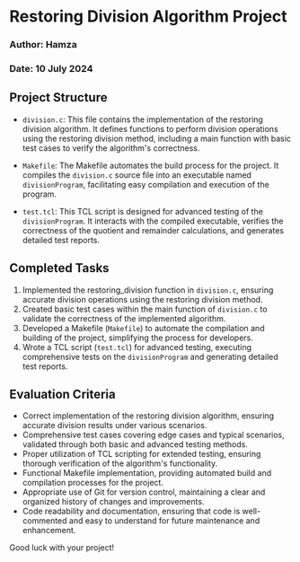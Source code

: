 # Restoring Division Algorithm Project

### Author: Hamza
### Date: 10 July 2024


## Project Structure
- `division.c`: This file contains the implementation of the restoring division algorithm. It defines functions to perform division operations using the restoring division method, including a main function with basic test cases to verify the algorithm's correctness.

- `Makefile`: The Makefile automates the build process for the project. It compiles the `division.c` source file into an executable named `divisionProgram`, facilitating easy compilation and execution of the program.

- `test.tcl`: This TCL script is designed for advanced testing of the `divisionProgram`. It interacts with the compiled executable, verifies the correctness of the quotient and remainder calculations, and generates detailed test reports.


## Completed Tasks
1. Implemented the restoring_division function in `division.c`, ensuring accurate division operations using the restoring division method.
2. Created basic test cases within the main function of `division.c` to validate the correctness of the implemented algorithm.
3. Developed a Makefile (`Makefile`) to automate the compilation and building of the project, simplifying the process for developers.
4. Wrote a TCL script (`test.tcl`) for advanced testing, executing comprehensive tests on the `divisionProgram` and generating detailed test reports.

## Evaluation Criteria
- Correct implementation of the restoring division algorithm, ensuring accurate division results under various scenarios.
- Comprehensive test cases covering edge cases and typical scenarios, validated through both basic and advanced testing methods.
- Proper utilization of TCL scripting for extended testing, ensuring thorough verification of the algorithm's functionality.
- Functional Makefile implementation, providing automated build and compilation processes for the project.
- Appropriate use of Git for version control, maintaining a clear and organized history of changes and improvements.
- Code readability and documentation, ensuring that code is well-commented and easy to understand for future maintenance and enhancement.

Good luck with your project!

